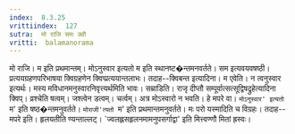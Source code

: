 ```yaml
---
index:  8.3.25
vrittiindex:  127
sutra:  मो राजि समः क्वौ
vritti:  balamanorama 
---
```


मो राजि। म इति प्रथमान्तम्। मोऽनुस्वार इत्यतो म इति स्थानष्ट�न्तमनवर्तते। सम इत्यवयवषष्ठी। प्रत्ययग्रहणपरिभाषया क्विग्रहणेन क्विप्प्रत्ययान्तलाभः। तदाह--क्विबन्त इत्यादिना। म एवेति। न त्वनुस्वार इत्यर्थः। मस्य मविधानमनुस्वारनिवृत्त्यर्थमिति भावः। सम्राडिति। राजृ दीप्तौ सम्पूर्वात्सत्सूद्विषद्रुहेत्यादिना क्विप्। व्रश्चेति षत्वम्। जश्त्वेन डत्वम्। चर्त्वम्। अत्र मोऽस्वारो न भवति। हे मपरे वा। `मोऽनुस्वार' इत्यतो `म' इति षष्ठ�न्तमनुवर्तते। `मोराजी'त्यतो `म' इति प्रथमान्तमनुवर्तते। मः परो यस्मादिति च विग्रहः। तदाह--मपरे इति। हृलयतीति ण्यन्ताल्लट्। `ज्वलह्लसहृलनमामनुपसर्गाद्वा' इति मित्त्वण्णौ मितां ह्रस्वः। 

